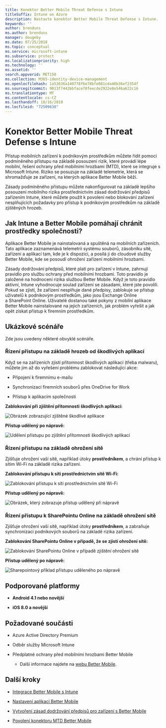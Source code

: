 ```yaml
---
title: Konektor Better Mobile Threat Defense s Intune
titleSuffix: Intune on Azure
description: Nastavte konektor Better Mobile Threat Defense s Intune.
keywords: ''
author: brenduns
ms.author: brenduns
manager: dougeby
ms.date: 07/25/2018
ms.topic: conceptual
ms.service: microsoft-intune
ms.subservice: protect
ms.localizationpriority: high
ms.technology: ''
ms.assetid: ''
search.appverid: MET150
ms.collection: M365-identity-device-management
ms.openlocfilehash: 1a52636a140778f6e78bfe081cda40b36ef2354f
ms.sourcegitcommit: 9013f7442bbface78feecde2922e8e546a622c16
ms.translationtype: MT
ms.contentlocale: cs-CZ
ms.lasthandoff: 10/16/2019
ms.locfileid: "72509638"
---
```

# <a name="better-mobile-threat-defense-connector-with-intune"></a>Konektor Better Mobile Threat Defense s Intune

Přístup mobilních zařízení k podnikovým prostředkům můžete řídit pomocí podmíněného přístupu na základě posouzení rizik, které provádí lépe mobilní, řešení ochrany před mobilními hrozbami (MTD), které se integruje s Microsoft Intune. Riziko se posuzuje na základě telemetrie, která se shromažďuje ze zařízení, na kterých aplikace Better Mobile běží.

Zásady podmíněného přístupu můžete nakonfigurovat na základě lepšího posouzení mobilního rizika prostřednictvím zásad dodržování předpisů zařízením Intune, které můžete použít k povolení nebo blokování zařízení nesplňujících požadavky pro přístup k podnikovým prostředkům na základě zjištěných hrozeb.

## <a name="how-do-intune-and-better-mobile-help-protect-your-company-resources"></a>Jak Intune a Better Mobile pomáhají chránit prostředky společnosti?

Aplikace Better Mobile je nainstalovaná a spuštěná na mobilních zařízeních. Tato aplikace zaznamenává telemetrii systému souborů, zásobníku sítě, zařízení a aplikací tam, kde je k dispozici, a posílá ji do cloudové služby Better Mobile, kde se posoudí ohrožení zařízení mobilními hrozbami.

Zásady dodržování předpisů, které platí pro zařízení v Intune, zahrnují pravidlo pro službu ochrany před mobilními hrozbami. Toto pravidlo je založené na hodnocení rizika službou Better Mobile. Když je toto pravidlo aktivní, Intune vyhodnocuje soulad zařízení se zásadami, které jste povolili. Pokud se zjistí, že zařízení nesplňuje dané předpisy, zablokuje se přístup uživatelů k podnikovým prostředkům, jako jsou Exchange Online a SharePoint Online. Uživatelé dostanou také pokyny z mobilní aplikace Better Mobile nainstalované na jejich zařízeních, jak problém vyřešit a jak opět získat přístup k firemním prostředkům.

## <a name="sample-scenarios"></a>Ukázkové scénáře

Zde jsou uvedeny některé obvyklé scénáře.

### <a name="control-access-based-on-threats-from-malicious-apps"></a>Řízení přístupu na základě hrozeb od škodlivých aplikací

Když se na zařízeních zjistí přítomnost škodlivých aplikací (třeba malwaru), můžete jim až do vyřešení problému zablokovat následující akce:

- Připojení k firemnímu e-mailu

- Synchronizaci firemních souborů přes OneDrive for Work

- Přístup k aplikacím společnosti

**Zablokování při zjištění přítomnosti škodlivých aplikací:**

![Obrázek zobrazující zjištěné škodlivé aplikace](./media/better-mobile-threat-defense-connector/better_mobile_maliciousapps_blocked.png)

**Přístup udělený po nápravě:**

![Udělení přístupu po zjištění přítomnosti škodlivých aplikací](./media/better-mobile-threat-defense-connector/better_mobile_maliciousapps_unblocked.png)

### <a name="control-access-based-on-threat-to-network"></a>Řízení přístupu na základě ohrožení sítě

Zjišťuje ohrožení vaší sítě, například útoky **prostředníkem**, a chrání přístup k sítím Wi-Fi na základě rizika zařízení.

**Zablokování přístupu k síti prostřednictvím sítě Wi-Fi:**

![Zablokování přístupu k síti prostřednictvím sítě Wi-Fi](./media/better-mobile-threat-defense-connector/better_mobile_network_wifi_blocked.png)

**Přístup udělený po nápravě:**

![Obrázek, který zobrazuje přístup udělený při nápravě](./media/better-mobile-threat-defense-connector/better_mobile_network_wifi_unblocked.png)

### <a name="control-access-to-sharepoint-online-based-on-threat-to-network"></a>Řízení přístupu k SharePointu Online na základě ohrožení sítě

Zjišťuje ohrožení vaší sítě, například útoky **prostředníkem**, a zabraňuje synchronizaci podnikových souborů na základě rizika zařízení.

**Zablokování SharePointu Online v případě, že se zjistí ohrožení sítě:**

![Zablokování SharePointu Online v případě zjištění ohrožení sítě](./media/better-mobile-threat-defense-connector/better_mobile_network_spo_blocked.png)

**Přístup udělený po nápravě:**

![Sharepointový příklad přístupu uděleného po nápravě](./media/better-mobile-threat-defense-connector/better_mobile_network_spo_unblocked.png)

## <a name="supported-platforms"></a>Podporované platformy

- **Android 4.1 nebo novější**

- **iOS 8.0 a novější**

## <a name="prerequisites"></a>Požadované součásti

- Azure Active Directory Premium

- Odběr služby Microsoft Intune

- Předplatné ochrany před mobilními hrozbami Better Mobile

  - Další informace najdete na [webu Better Mobile](https://www.better.mobi/).

## <a name="next-steps"></a>Další kroky

- [Integrace Better Mobile s Intune](better-mobile-mtd-connector-integration.md)

- [Nastavení aplikací Better Mobile](mtd-apps-ios-app-configuration-policy-add-assign.md)

- [Vytvoření zásad dodržování předpisů pro zařízení s Better Mobile](mtd-device-compliance-policy-create.md)

- [Povolení konektoru MTD Better Mobile](mtd-connector-enable.md)
